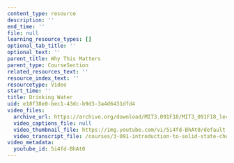 ```yaml
---
content_type: resource
description: ''
end_time: ''
file: null
learning_resource_types: []
optional_tab_title: ''
optional_text: ''
parent_title: Why This Matters
parent_type: CourseSection
related_resources_text: ''
resource_index_text: ''
resourcetype: Video
start_time: ''
title: Drinking Water
uid: e18f38e0-bec1-43dc-b9d3-3a4d6431dfd4
video_files:
  archive_url: https://archive.org/download/MIT3.091F18/MIT3_091F18_lec13_wtm_300k.mp4
  video_captions_file: null
  video_thumbnail_file: https://img.youtube.com/vi/5i4fd-BhAt0/default.jpg
  video_transcript_file: /courses/3-091-introduction-to-solid-state-chemistry-fall-2018/324746cde2f5fce57d964eed5028623b_5i4fd-BhAt0.pdf
video_metadata:
  youtube_id: 5i4fd-BhAt0
---
```

